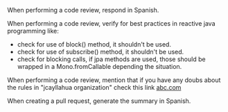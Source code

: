 When performing a code review, respond in Spanish.

When performing a code review, verify for best practices in reactive java programming like:
- check for use of block() method, it shouldn't be used.
- check for use of subscribe() method, it shouldn't be used.
- check for blocking calls, if jpa methods are used, those should be wrapped in a Mono.fromCallable depending the situation.

When performing a code review, mention that if you have any doubs about the rules in "jcayllahua organization" check this link [abc.com](https://abc.com/)

When creating a pull request, generate the summary in Spanish.
